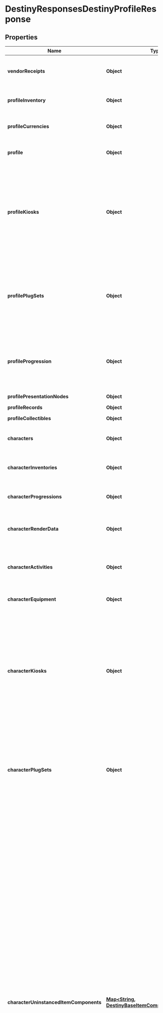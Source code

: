 
# DestinyResponsesDestinyProfileResponse

## Properties
Name | Type | Description | Notes
------------ | ------------- | ------------- | -------------
**vendorReceipts** | **Object** | Recent, refundable purchases you have made from vendors. When will you use it? Couldn&#39;t say...  COMPONENT TYPE: VendorReceipts |  [optional]
**profileInventory** | **Object** | The profile-level inventory of the Destiny Profile.  COMPONENT TYPE: ProfileInventories |  [optional]
**profileCurrencies** | **Object** | The profile-level currencies owned by the Destiny Profile.  COMPONENT TYPE: ProfileCurrencies |  [optional]
**profile** | **Object** | The basic information about the Destiny Profile (formerly \&quot;Account\&quot;).  COMPONENT TYPE: Profiles |  [optional]
**profileKiosks** | **Object** | Items available from Kiosks that are available Profile-wide (i.e. across all characters)  This component returns information about what Kiosk items are available to you on a *Profile* level. It is theoretically possible for Kiosks to have items gated by specific Character as well. If you ever have those, you will find them on the characterKiosks property.  COMPONENT TYPE: Kiosks |  [optional]
**profilePlugSets** | **Object** | When sockets refer to reusable Plug Sets (see DestinyPlugSetDefinition for more info), this is the set of plugs and their states that are profile-scoped.  This comes back with ItemSockets, as it is needed for a complete picture of the sockets on requested items.  COMPONENT TYPE: ItemSockets |  [optional]
**profileProgression** | **Object** | When we have progression information - such as Checklists - that may apply profile-wide, it will be returned here rather than in the per-character progression data.  COMPONENT TYPE: ProfileProgression |  [optional]
**profilePresentationNodes** | **Object** | COMPONENT TYPE: PresentationNodes |  [optional]
**profileRecords** | **Object** | COMPONENT TYPE: Records |  [optional]
**profileCollectibles** | **Object** | COMPONENT TYPE: Collectibles |  [optional]
**characters** | **Object** | Basic information about each character, keyed by the CharacterId.  COMPONENT TYPE: Characters |  [optional]
**characterInventories** | **Object** | The character-level non-equipped inventory items, keyed by the Character&#39;s Id.  COMPONENT TYPE: CharacterInventories |  [optional]
**characterProgressions** | **Object** | Character-level progression data, keyed by the Character&#39;s Id.  COMPONENT TYPE: CharacterProgressions |  [optional]
**characterRenderData** | **Object** | Character rendering data - a minimal set of info needed to render a character in 3D - keyed by the Character&#39;s Id.  COMPONENT TYPE: CharacterRenderData |  [optional]
**characterActivities** | **Object** | Character activity data - the activities available to this character and its status, keyed by the Character&#39;s Id.  COMPONENT TYPE: CharacterActivities |  [optional]
**characterEquipment** | **Object** | The character&#39;s equipped items, keyed by the Character&#39;s Id.  COMPONENT TYPE: CharacterEquipment |  [optional]
**characterKiosks** | **Object** | Items available from Kiosks that are available to a specific character as opposed to the account as a whole. It must be combined with data from the profileKiosks property to get a full picture of the character&#39;s available items to check out of a kiosk.  This component returns information about what Kiosk items are available to you on a *Character* level. Usually, kiosk items will be earned for the entire Profile (all characters) at once. To find those, look in the profileKiosks property.  COMPONENT TYPE: Kiosks |  [optional]
**characterPlugSets** | **Object** | When sockets refer to reusable Plug Sets (see DestinyPlugSetDefinition for more info), this is the set of plugs and their states, per character, that are character-scoped.  This comes back with ItemSockets, as it is needed for a complete picture of the sockets on requested items.  COMPONENT TYPE: ItemSockets |  [optional]
**characterUninstancedItemComponents** | [**Map&lt;String, DestinyBaseItemComponentSetOfuint32&gt;**](DestinyBaseItemComponentSetOfuint32.md) | Do you ever get the feeling that a system was designed *too* flexibly? That it can be used in so many different ways that you end up being unable to provide an easy to use abstraction for the mess that&#39;s happening under the surface?  Let&#39;s talk about character-specific data that might be related to items without instances. These two statements are totally unrelated, I promise.  At some point during D2, it was decided that items - such as Bounties - could be given to characters and *not* have instance data, but that *could* display and even use relevant state information on your account and character.  Up to now, any item that had meaningful dependencies on character or account state had to be instanced, and thus \&quot;itemComponents\&quot; was all that you needed: it was keyed by item&#39;s instance IDs and provided the stateful information you needed inside.  Unfortunately, we don&#39;t live in such a magical world anymore. This is information held on a per-character basis about non-instanced items that the characters have in their inventory - or that reference character-specific state information even if it&#39;s in Account-level inventory - and the values related to that item&#39;s state in relation to the given character.  To give a concrete example, look at a Moments of Triumph bounty. They exist in a character&#39;s inventory, and show/care about a character&#39;s progression toward completing the bounty. But the bounty itself is a non-instanced item, like a mod or a currency. This returns that data for the characters who have the bounty in their inventory.  I&#39;m not crying, you&#39;re crying Okay we&#39;re both crying but it&#39;s going to be okay I promise Actually I shouldn&#39;t promise that, I don&#39;t know if it&#39;s going to be okay |  [optional]
**characterPresentationNodes** | **Object** | COMPONENT TYPE: PresentationNodes |  [optional]
**characterRecords** | **Object** | COMPONENT TYPE: Records |  [optional]
**characterCollectibles** | **Object** | COMPONENT TYPE: Collectibles |  [optional]
**itemComponents** | **Object** | Information about instanced items across all returned characters, keyed by the item&#39;s instance ID.  COMPONENT TYPE: [See inside the DestinyItemComponentSet contract for component types.] |  [optional]
**characterCurrencyLookups** | **Object** | A \&quot;lookup\&quot; convenience component that can be used to quickly check if the character has access to items that can be used for purchasing.  COMPONENT TYPE: CurrencyLookups |  [optional]



